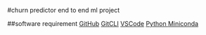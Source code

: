#churn predictor end to  end ml project

##software requirement
[GitHub](https://github.com)
[GitCLI](https://git-scm.com/downloads)
[VSCode](https://code.visualstudio.com)
[Python ](https://www.python.org/downloads/)
[Miniconda](https://docs.conda.io/en/latest/miniconda.html)

 

